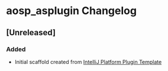 <!-- Keep a Changelog guide -> https://keepachangelog.com -->

# aosp_asplugin Changelog

## [Unreleased]
### Added
- Initial scaffold created from [IntelliJ Platform Plugin Template](https://github.com/JetBrains/intellij-platform-plugin-template)
